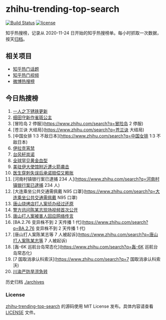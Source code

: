 # zhihu-trending-top-search

[![Build Status](https://github.com/justjavac/zhihu-trending-top-search/workflows/ci/badge.svg?branch=main)](https://github.com/justjavac/zhihu-trending-top-search/actions)
[![license](https://img.shields.io/github/license/justjavac/zhihu-trending-top-search)](https://github.com/justjavac/zhihu-trending-top-search/blob/main/LICENSE)

知乎热搜榜，记录从 2020-11-24 日开始的知乎热搜榜单。每小时抓取一次数据，按天[归档](./archives)。

## 相关项目

- [知乎热门话题](https://github.com/justjavac/zhihu-trending-hot-questions)
- [知乎热门视频](https://github.com/justjavac/zhihu-trending-hot-video)
- [微博热搜榜](https://github.com/justjavac/weibo-trending-hot-search)

## 今日热搜榜

<!-- BEGIN -->
<!-- 最后更新时间 Tue Aug 30 2022 18:16:55 GMT+0800 (China Standard Time) -->

1. [一人之下锈铁更新](https://www.zhihu.com/search?q=一人之下锈铁更新)
1. [细田守新作雀斑公主](https://www.zhihu.com/search?q=细田守新作雀斑公主)
1. [冒险岛 2 停服](https://www.zhihu.com/search?q=冒险岛 2 停服)
1. [苍兰诀 大结局](https://www.zhihu.com/search?q=苍兰诀 大结局)
1. [中国女排 1:3 不敌日本](https://www.zhihu.com/search?q=中国女排 1:3 不敌日本)
1. [伊拉克宵禁](https://www.zhihu.com/search?q=伊拉克宵禁)
1. [台风轩岚诺](https://www.zhihu.com/search?q=台风轩岚诺)
1. [全球罕见黄金血型](https://www.zhihu.com/search?q=全球罕见黄金血型)
1. [美驻伊大使馆附近遭火箭袭击](https://www.zhihu.com/search?q=美驻伊大使馆附近遭火箭袭击)
1. [医生穿刺失误后承诺赔偿又赖账](https://www.zhihu.com/search?q=医生穿刺失误后承诺赔偿又赖账)
1. [河南村镇银行案已逮捕 234 人](https://www.zhihu.com/search?q=河南村镇银行案已逮捕 234 人)
1. [大连乘坐公共交通需佩戴 N95 口罩](https://www.zhihu.com/search?q=大连乘坐公共交通需佩戴 N95 口罩)
1. [唐山烧烤店打人案侦办经过还原](https://www.zhihu.com/search?q=唐山烧烤店打人案侦办经过还原)
1. [警方讯问陈某志现场视频首次公开](https://www.zhihu.com/search?q=警方讯问陈某志现场视频首次公开)
1. [唐山打人案被害人回应网络传言](https://www.zhihu.com/search?q=唐山打人案被害人回应网络传言)
1. [BA.2.76 变异株不到 2 天传播 1 代](https://www.zhihu.com/search?q=BA.2.76 变异株不到 2 天传播
   1 代)
1. [唐山打人案陈某志等 7 人被起诉](https://www.zhihu.com/search?q=唐山打人案陈某志等 7 人被起诉)
1. [轰-6K 巡航台岛常态化](https://www.zhihu.com/search?q=轰-6K 巡航台岛常态化)
1. [7 国取消承认科索沃](https://www.zhihu.com/search?q=7 国取消承认科索沃)
1. [川渝严防旱涝急转](https://www.zhihu.com/search?q=川渝严防旱涝急转)

<!-- END -->

历史归档 [./archives](./archives)

### License

[zhihu-trending-top-search](https://github.com/justjavac/zhihu-trending-top-search)
的源码使用 MIT License 发布。具体内容请查看 [LICENSE](./LICENSE) 文件。
